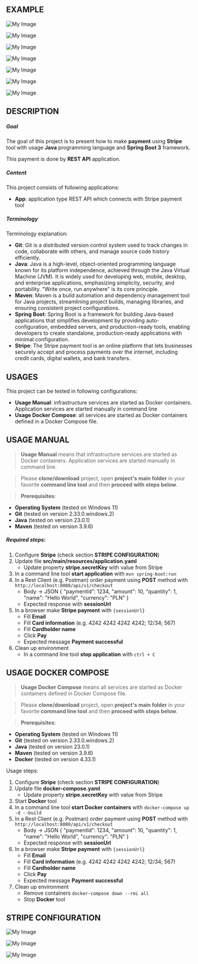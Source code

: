 EXAMPLE
-------

![My Image](readme-images/image-01.png)

![My Image](readme-images/image-02.png)

![My Image](readme-images/image-03.png)

![My Image](readme-images/image-04.png)

![My Image](readme-images/image-05.png)

![My Image](readme-images/image-06.png)

![My Image](readme-images/image-07.png)


DESCRIPTION
-----------

##### Goal
The goal of this project is to present how to make **payment** using **Stripe** tool with usage **Java** 
programming language and **Spring Boot 3** framework.

This payment is done by **REST API** application.


##### Content
This project consists of following applications:
* **App**: application type REST API which connects with Stripe payment tool

##### Terminology
Terminology explanation:
* **Git**: Git is a distributed version control system used to track changes in code, collaborate with others, and manage source code history efficiently.
* **Java**: Java is a high-level, object-oriented programming language known for its platform independence, achieved through the Java Virtual Machine (JVM). It is widely used for developing web, mobile, desktop, and enterprise applications, emphasizing simplicity, security, and portability. "Write once, run anywhere" is its core principle.
* **Maven**: Maven is a build automation and dependency management tool for Java projects, streamlining project builds, managing libraries, and ensuring consistent project configurations.
* **Spring Boot**: Spring Boot is a framework for building Java-based applications that simplifies development by providing auto-configuration, embedded servers, and production-ready tools, enabling developers to create standalone, production-ready applications with minimal configuration.
* **Stripe**: The Stripe payment tool is an online platform that lets businesses securely accept and process payments over the internet, including credit cards, digital wallets, and bank transfers.

USAGES
------

This project can be tested in following configurations:
* **Usage Manual**: infrastructure services are started as Docker containers. Application services are started manually in command line
* **Usage Docker Compose**: all services are started as Docker containers defined in a Docker Compose file.


USAGE MANUAL
------------

> **Usage Manual** means that infrastructure services are started as Docker containers. Application services are started manually in command line.

> Please **clone/download** project, open **project's main folder** in your favorite **command line tool** and then **proceed with steps below**.

> **Prerequisites**:
* **Operating System** (tested on Windows 11)
* **Git** (tested on version 2.33.0.windows.2)
* **Java** (tested on version 23.0.1)
* **Maven** (tested on version 3.9.6)

##### Required steps:
1. Configure **Stripe** (check section **STRIPE CONFIGURATION**)
1. Update file **src/main/resources/application.yaml**
    * Update property **stripe.secretKey** with value from Stripe
1. In a command line tool **start application** with `mvn spring-boot:run`
1. In a Rest Client (e.g. Postman) order payment using **POST** method with `http://localhost:8080/api/v1/checkout`
    * Body -> JSON
      {
      "paymentId": 1234,
      "amount": 10,
      "quantity": 1,
      "name": "Hello World",
      "currency": "PLN"
      }
    * Expected response with **sessionUrl** 
1. In a browser make **Stripe payment** with `{sessionUrl}`
    * Fill **Email**
    * Fill **Card information** (e.g. 4242 4242 4242 4242; 12/34; 567)
    * Fill **Cardholder name**
    * Click **Pay**
    * Expected message **Payment successful**
1. Clean up environment
    * In a command line tool **stop application** with `ctrl + C`


USAGE DOCKER COMPOSE
--------------------

> **Usage Docker Compose** means all services are started as Docker containers defined in Docker Compose file.

> Please **clone/download** project, open **project's main folder** in your favorite **command line tool** and then **proceed with steps below**.

> **Prerequisites**:
* **Operating System** (tested on Windows 11)
* **Git** (tested on version 2.33.0.windows.2)
* **Java** (tested on version 23.0.1)
* **Maven** (tested on version 3.9.6)
* **Docker** (tested on version 4.33.1)

Usage steps:
1. Configure **Stripe** (check section **STRIPE CONFIGURATION**)
1. Update file **docker-compose.yaml**
    * Update property **stripe.secretKey** with value from Stripe
1. Start **Docker** tool
1. In a command line tool **start Docker containers** with `docker-compose up -d --build`
1. In a Rest Client (e.g. Postman) order payment using **POST** method with `http://localhost:8080/api/v1/checkout`
    * Body -> JSON
      {
      "paymentId": 1234,
      "amount": 10,
      "quantity": 1,
      "name": "Hello World",
      "currency": "PLN"
      }
    * Expected response with **sessionUrl**
1. In a browser make **Stripe payment** with `{sessionUrl}`
    * Fill **Email**
    * Fill **Card information** (e.g. 4242 4242 4242 4242; 12/34; 567)
    * Fill **Cardholder name**
    * Click **Pay**
    * Expected message **Payment successful**
1. Clean up environment
    * Remove containers `docker-compose down --rmi all`
    * Stop **Docker** tool


STRIPE CONFIGURATION
--------------------

![My Image](readme-images/stripe-01.png)

![My Image](readme-images/stripe-02.png)

![My Image](readme-images/stripe-03.png)